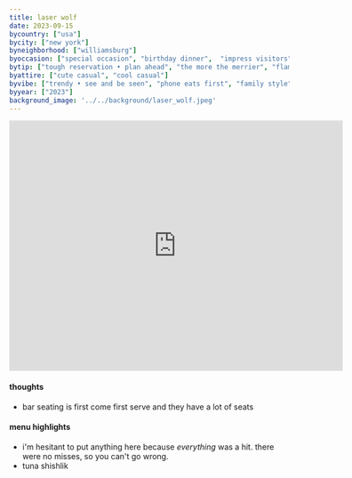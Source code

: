 ```yaml
---
title: laser wolf
date: 2023-09-15
bycountry: ["usa"]
bycity: ["new york"]
byneighborhood: ["williamsburg"]
byoccasion: ["special occasion", "birthday dinner",  "impress visitors", "big group"]
bytip: ["tough reservation • plan ahead", "the more the merrier", "flames cocktails"]
byattire: ["cute casual", "cool casual"]
byvibe: ["trendy • see and be seen", "phone eats first", "family style", "open • airy", "friendly staff • welcoming"]
byyear: ["2023"]
background_image: '../../background/laser_wolf.jpeg'
---
```


<iframe src="https://www.google.com/maps/embed?pb=!1m18!1m12!1m3!1d3023.871880226829!2d-73.9613685234354!3d40.72083683707376!2m3!1f0!2f0!3f0!3m2!1i1024!2i768!4f13.1!3m3!1m2!1s0x89c2598475b9242f%3a0x3b8ea2d783344096!2slaser%20wolf%20brooklyn!5e0!3m2!1sen!2sus!4v1695143807185!5m2!1sen!2sus" width="600" height="450" style="border:0;" allowfullscreen="" loading="lazy" referrerpolicy="no-referrer-when-downgrade"></iframe>

#### thoughts
* bar seating is first come first serve and they have a lot of seats

#### menu highlights
* i'm hesitant to put anything here because *everything* was a hit. there were no misses, so you can't go wrong.
* tuna shishlik
